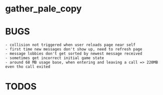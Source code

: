 # gather_pale_copy

# BUGS
    - collision not triggered when user reloads page near self
    - first time new messages don't show up, need to refresh page
    - message lobbies don't get sorted by newest message received
    - sometimes get incorrect initial game state
    - around 68 MB usage base, when entering and leaving a call => 220MB even tho call exited

# TODOS
